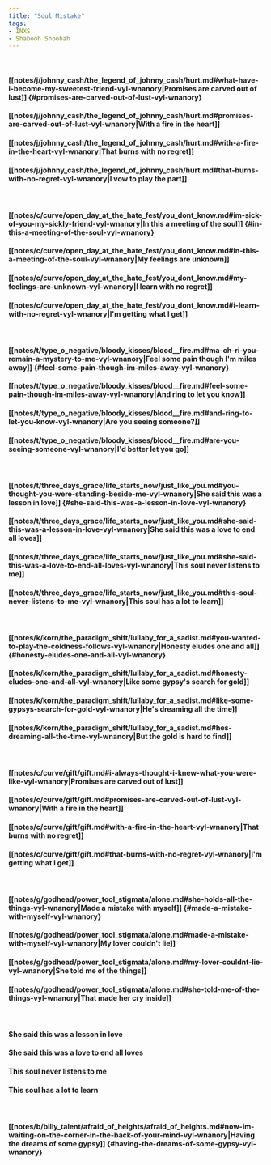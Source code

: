 ```yaml
---
title: "Soul Mistake"
tags:
- INXS
- Shabooh Shoobah
---
```

&nbsp;
#### [[notes/j/johnny_cash/the_legend_of_johnny_cash/hurt.md#what-have-i-become-my-sweetest-friend-vyl-wnanory|Promises are carved out of lust]] {#promises-are-carved-out-of-lust-vyl-wnanory}
#### [[notes/j/johnny_cash/the_legend_of_johnny_cash/hurt.md#promises-are-carved-out-of-lust-vyl-wnanory|With a fire in the heart]]
#### [[notes/j/johnny_cash/the_legend_of_johnny_cash/hurt.md#with-a-fire-in-the-heart-vyl-wnanory|That burns with no regret]]
#### [[notes/j/johnny_cash/the_legend_of_johnny_cash/hurt.md#that-burns-with-no-regret-vyl-wnanory|I vow to play the part]]
&nbsp;
#### [[notes/c/curve/open_day_at_the_hate_fest/you_dont_know.md#im-sick-of-you-my-sickly-friend-vyl-wnanory|In this a meeting of the soul]] {#in-this-a-meeting-of-the-soul-vyl-wnanory}
#### [[notes/c/curve/open_day_at_the_hate_fest/you_dont_know.md#in-this-a-meeting-of-the-soul-vyl-wnanory|My feelings are unknown]]
#### [[notes/c/curve/open_day_at_the_hate_fest/you_dont_know.md#my-feelings-are-unknown-vyl-wnanory|I learn with no regret]]
#### [[notes/c/curve/open_day_at_the_hate_fest/you_dont_know.md#i-learn-with-no-regret-vyl-wnanory|I'm getting what I get]]
&nbsp;
#### [[notes/t/type_o_negative/bloody_kisses/blood__fire.md#ma-ch-ri-you-remain-a-mystery-to-me-vyl-wnanory|Feel some pain though I'm miles away]] {#feel-some-pain-though-im-miles-away-vyl-wnanory}
#### [[notes/t/type_o_negative/bloody_kisses/blood__fire.md#feel-some-pain-though-im-miles-away-vyl-wnanory|And ring to let you know]]
#### [[notes/t/type_o_negative/bloody_kisses/blood__fire.md#and-ring-to-let-you-know-vyl-wnanory|Are you seeing someone?]]
#### [[notes/t/type_o_negative/bloody_kisses/blood__fire.md#are-you-seeing-someone-vyl-wnanory|I'd better let you go]]
&nbsp;
#### [[notes/t/three_days_grace/life_starts_now/just_like_you.md#you-thought-you-were-standing-beside-me-vyl-wnanory|She said this was a lesson in love]] {#she-said-this-was-a-lesson-in-love-vyl-wnanory}
#### [[notes/t/three_days_grace/life_starts_now/just_like_you.md#she-said-this-was-a-lesson-in-love-vyl-wnanory|She said this was a love to end all loves]]
#### [[notes/t/three_days_grace/life_starts_now/just_like_you.md#she-said-this-was-a-love-to-end-all-loves-vyl-wnanory|This soul never listens to me]]
#### [[notes/t/three_days_grace/life_starts_now/just_like_you.md#this-soul-never-listens-to-me-vyl-wnanory|This soul has a lot to learn]]
&nbsp;
#### [[notes/k/korn/the_paradigm_shift/lullaby_for_a_sadist.md#you-wanted-to-play-the-coldness-follows-vyl-wnanory|Honesty eludes one and all]] {#honesty-eludes-one-and-all-vyl-wnanory}
#### [[notes/k/korn/the_paradigm_shift/lullaby_for_a_sadist.md#honesty-eludes-one-and-all-vyl-wnanory|Like some gypsy's search for gold]]
#### [[notes/k/korn/the_paradigm_shift/lullaby_for_a_sadist.md#like-some-gypsys-search-for-gold-vyl-wnanory|He's dreaming all the time]]
#### [[notes/k/korn/the_paradigm_shift/lullaby_for_a_sadist.md#hes-dreaming-all-the-time-vyl-wnanory|But the gold is hard to find]]
&nbsp;
#### [[notes/c/curve/gift/gift.md#i-always-thought-i-knew-what-you-were-like-vyl-wnanory|Promises are carved out of lust]]
#### [[notes/c/curve/gift/gift.md#promises-are-carved-out-of-lust-vyl-wnanory|With a fire in the heart]]
#### [[notes/c/curve/gift/gift.md#with-a-fire-in-the-heart-vyl-wnanory|That burns with no regret]]
#### [[notes/c/curve/gift/gift.md#that-burns-with-no-regret-vyl-wnanory|I'm getting what I get]]
&nbsp;
#### [[notes/g/godhead/power_tool_stigmata/alone.md#she-holds-all-the-things-vyl-wnanory|Made a mistake with myself]] {#made-a-mistake-with-myself-vyl-wnanory}
#### [[notes/g/godhead/power_tool_stigmata/alone.md#made-a-mistake-with-myself-vyl-wnanory|My lover couldn't lie]]
#### [[notes/g/godhead/power_tool_stigmata/alone.md#my-lover-couldnt-lie-vyl-wnanory|She told me of the things]]
#### [[notes/g/godhead/power_tool_stigmata/alone.md#she-told-me-of-the-things-vyl-wnanory|That made her cry inside]]
&nbsp;
#### She said this was a lesson in love
#### She said this was a love to end all loves
#### This soul never listens to me
#### This soul has a lot to learn
&nbsp;
#### [[notes/b/billy_talent/afraid_of_heights/afraid_of_heights.md#now-im-waiting-on-the-corner-in-the-back-of-your-mind-vyl-wnanory|Having the dreams of some gypsy]] {#having-the-dreams-of-some-gypsy-vyl-wnanory}
